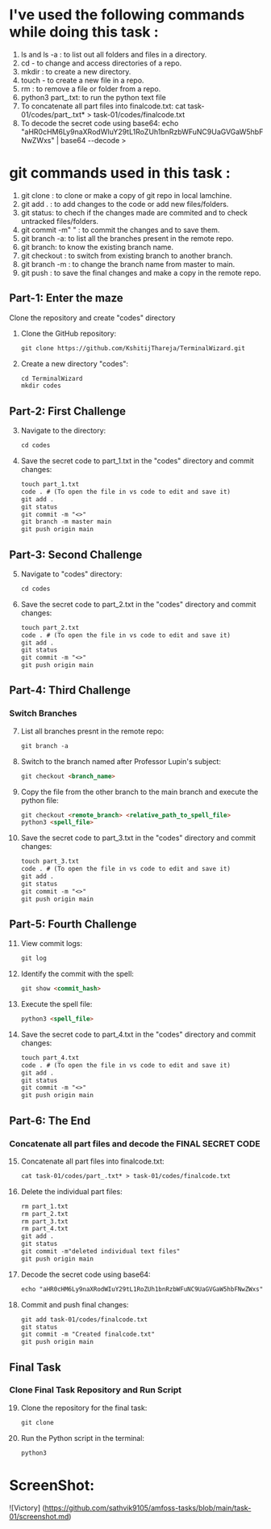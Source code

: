 # I've used the following commands while doing this task :

1) ls and ls -a : to list out all folders and files in a directory.
2) cd - to change and access directories of a repo.
3) mkdir : to create a new directory.
4) touch - to create a new file in a repo.
5) rm : to remove a file or folder from a repo.
6) python3 part_.txt: to run the python text file 
7) To concatenate all part files into finalcode.txt: cat task-01/codes/part_.txt* > task-01/codes/finalcode.txt
8) To decode the secret code using base64: echo "aHR0cHM6Ly9naXRodWIuY29tL1RoZUh1bnRzbWFuNC9UaGVGaW5hbFNwZWxs" | base64 --decode > 

# git commands used in this task :

1) git clone : to clone or make a copy of git repo in local lamchine.
2) git add . : to add changes to the code or add new files/folders.
3) git status: to chech if the changes made are commited and to check untracked files/folders.
4) git commit -m" " : to commit the changes and to save them.
5) git branch -a: to list all the branches present in the remote repo.
6) git branch: to know the existing branch name.
7) git checkout <branchname>: to switch from existing branch to another branch.
8) git branch -m <oldname> <newname>: to change the branch name from master to main.
9) git push : to save the final changes and make a copy in the remote repo.


## Part-1: Enter the maze
Clone the repository and create "codes" directory

1. Clone the GitHub repository:
    ```markdown
    git clone https://github.com/KshitijThareja/TerminalWizard.git
    ```
2. Create a new directory "codes":
    ```markdown
    cd TerminalWizard
    mkdir codes

    
## Part-2: First Challenge

3. Navigate to the directory:
    ```markdown
    cd codes
    ```


4. Save the secret code to part_1.txt in the "codes" directory and commit changes:
    ```markdown
    touch part_1.txt
    code . # (To open the file in vs code to edit and save it)
    git add .
    git status
    git commit -m "<>"
    git branch -m master main
    git push origin main
    ```
    
## Part-3: Second Challenge

5. Navigate to "codes" directory:
    ```markdown
    cd codes
    ```

6. Save the secret code to part_2.txt in the "codes" directory and commit changes:
    ```markdown
    touch part_2.txt
    code . # (To open the file in vs code to edit and save it)
    git add .
    git status
    git commit -m "<>"
    git push origin main
    ```
   
## Part-4: Third Challenge

### Switch  Branches

7. List all branches presnt in the remote repo:
    ```markdown
    git branch -a
    ```

8. Switch to the branch named after Professor Lupin's subject:
    ```markdown
    git checkout <branch_name>
    ```

9. Copy the file from the other branch to the main branch and execute the python file:
    ```markdown
    git checkout <remote_branch> <relative_path_to_spell_file>
    python3 <spell_file>
    ```

10. Save the secret code to part_3.txt in the "codes" directory and commit changes:
    ```markdown
    touch part_3.txt
    code . # (To open the file in vs code to edit and save it)
    git add .
    git status
    git commit -m "<>"
    git push origin main
    ```

## Part-5: Fourth Challenge

11. View commit logs:
    ```markdown
    git log
    ```

12. Identify the commit with the spell:
    ```markdown
    git show <commit_hash>
    ```

13. Execute the spell file:
    ```markdown
    python3 <spell_file>
    ```

14. Save the secret code to part_4.txt in the "codes" directory and commit changes:
    ```markdown
    touch part_4.txt
    code . # (To open the file in vs code to edit and save it)
    git add .
    git status
    git commit -m "<>"
    git push origin main


## Part-6: The End

### Concatenate all part files and decode the FINAL SECRET CODE 

15. Concatenate all part files into finalcode.txt:
    ```markdown
    cat task-01/codes/part_.txt* > task-01/codes/finalcode.txt
    ```

16. Delete the individual part files:
    ```markdown
    rm part_1.txt
    rm part_2.txt
    rm part_3.txt
    rm part_4.txt
    git add .
    git status
    git commit -m"deleted individual text files"
    git push origin main
    ```

17. Decode the secret code using base64:
    ```markdown
    echo "aHR0cHM6Ly9naXRodWIuY29tL1RoZUh1bnRzbWFuNC9UaGVGaW5hbFNwZWxs" | base64 --decode > 
    ```

18. Commit and push final changes:
    ```markdown
    git add task-01/codes/finalcode.txt
    git status
    git commit -m "Created finalcode.txt"
    git push origin main
    ```

## Final Task

### Clone Final Task Repository and Run Script

19. Clone the repository for the final task:
    ```markdown
    git clone 
    ```

20. Run the Python script in the terminal:
    ```markdown
    python3
    ```

 # ScreenShot: 
 ![Victory] (https://github.com/sathvik9105/amfoss-tasks/blob/main/task-01/screenshot.md)
